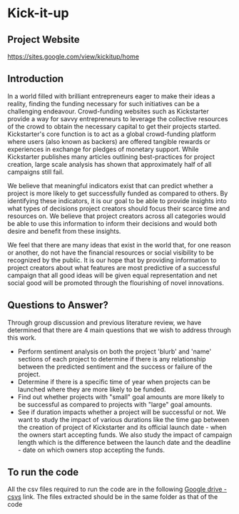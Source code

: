 # Kick-it-up

## Project Website
https://sites.google.com/view/kickitup/home

## Introduction
In a world filled with brilliant entrepreneurs eager to make their ideas a reality, finding the funding necessary for such initiatives can be a challenging endeavour. Crowd-funding websites such as Kickstarter provide a way for savvy entrepreneurs to leverage the collective resources of the crowd to obtain the necessary capital to get their projects started. Kickstarter's core function is to act as a global crowd-funding platform where users (also known as backers) are offered tangible rewards or experiences in exchange for pledges of monetary support. While Kickstarter publishes many articles outlining best-practices for project creation, large scale analysis has shown that approximately half of all campaigns still fail.

We believe that meaningful indicators exist that can predict whether a project is more likely to get successfully funded as compared to others. By identifying these indicators, it is our goal to be able to provide insights into what types of decisions project creators should focus their scarce time and resources on. We believe that project creators across all categories would be able to use this information to inform their decisions and would both desire and benefit from these insights. 

We feel that there are many ideas that exist in the world that, for one reason or another, do not have the financial resources or social visibility to be recognized by the public. It is our hope that by providing information to project creators about what features are most predictive of a successful campaign that all good ideas will be given equal representation and net social good will be promoted through the flourishing of novel innovations. 

## Questions to Answer?
Through group discussion and previous literature review, we have determined that there are 4 main questions that we wish to address through this work. 
* Perform sentiment analysis on both the project 'blurb' and 'name' sections of each project to determine if there is any relationship between the predicted sentiment and the success or failure of the project.  
* Determine if there is a specific time of year when projects can be launched where they are more likely to be funded.  
* Find out whether projects with "small" goal amounts are more likely to be successful as compared to projects with "large" goal amounts.
* See if duration impacts whether a project will be successful or not. We want to study the impact of various durations like the time gap between the creation of project of Kickstarter and its official launch date - when the owners start accepting funds. We also study the impact of campaign length which is the difference between the launch date and the deadline - date on which owners stop accepting the funds.

## To run the code
All the csv files required to run the code are in the following
[Google drive - csvs](https://drive.google.com/file/d/1PG1ZG7ye1I1Q20npMgH-UQP4PccTQ_w6/view?usp=sharing) link. The files extracted should be in the same folder as that of the code
